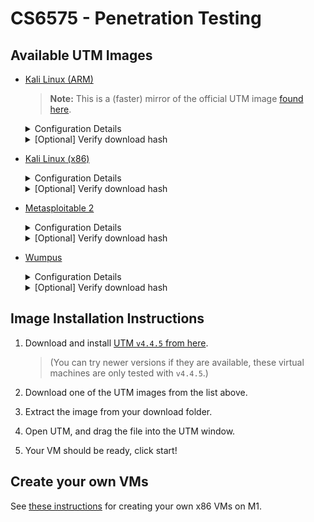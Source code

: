 # CS6575 - Penetration Testing

## Available UTM Images
- [Kali Linux (ARM)](https://resources.corbanvilla.com/vms/kali-arm.tar.gz)
    > **Note:** This is a (faster) mirror of the official UTM image [found here](https://mac.getutm.app/gallery/kali-2023).
    <details>
    <summary>Configuration Details</summary>

    - **Username:** `kali`
    - **Password:** `kali`

    </details>

    <details>
    <summary>[Optional] Verify download hash</summary>

        ❯ shasum -a 256 kali-arm.tar.gz
        11ed5e2915c3ea349b369e9f9799116d329610864cd1d4457680d899e9880e0d  kali-arm.tar.gz

    </details>
- [Kali Linux (x86)](https://resources.corbanvilla.com/vms/kali-x86-template.tar.gz)
    <details>
    <summary>Configuration Details</summary>

    - **Username:** `kali`
    - **Password:** `kali`

    </details>
    <details>
    <summary>[Optional] Verify download hash</summary>

        ❯ shasum -a 256 kali-x86-template.tar.gz
        ac690322be7cb4cb645f2e6281026366c082739de788779fd3b2172aa99fca66  kali-x86-template.tar.gz

    </details>
- [Metasploitable 2](https://resources.corbanvilla.com/vms/Metasploitable2UTM.utm.tar.gz)
    <details>

    <summary>Configuration Details</summary>

    - **Username:** `msfadmin`
    - **Password:** `msfadmin`

    </details>
    <details>
    <summary>[Optional] Verify download hash</summary>

        ❯ shasum -a 256 Metasploitable2UTM.utm.tar.gz
        8c0e423a2a148212ec606f81c2feeeb8d784f3e31d5f99ef45b301e173289536  Metasploitable2UTM.utm.tar.gz

    </details>
- [Wumpus](https://resources.corbanvilla.com/vms/Wumpus.utm.tar.gz)
    <details>
    <summary>Configuration Details</summary>

    - **Username:** `root`
    - **Password:** `toor`
    - **Networking:** The instance is configured by the course instructors not to have internet access. You can verify networking works by running `ping 10.10.0.35` from the host, or `ping 10.10.0.1` from Wumpus.

    </details>
    <details>
    <summary>[Optional] Verify download hash</summary>

        ❯ shasum -a 256 Wumpus.utm.tar.gz
        e3cded7081ea4299c1a99a44eb5a104553059f635688a1b06e346f4f41a5bf98  Wumpus.utm.tar.gz

    </details>


## Image Installation Instructions

1. Download and install [UTM `v4.4.5` from here](https://github.com/utmapp/UTM/releases/download/v4.4.5/UTM.dmg). 
    > (You can try newer versions if they are available, these virtual machines are only tested with `v4.4.5`.)

2. Download one of the UTM images from the list above.

3. Extract the image from your download folder.
4. Open UTM, and drag the file into the UTM window.
5. Your VM should be ready, click start!


## Create your own VMs

See [these instructions](https://corbanvilla.notion.site/UTM-QEMU-on-M1-Mac-175ceda115c742a885ec1387acf994df?pvs=4) for creating your own x86 VMs on M1.
